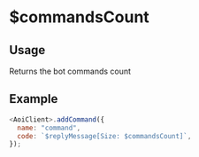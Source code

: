 # $commandsCount

## Usage

Returns the bot commands count

## Example

```javascript
<AoiClient>.addCommand({
  name: "command",
  code: `$replyMessage[Size: $commandsCount]`,
});
```
